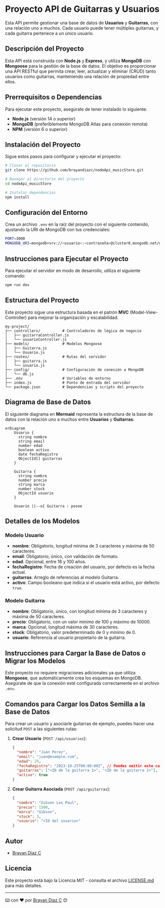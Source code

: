 # Proyecto API de Guitarras y Usuarios

Esta API permite gestionar una base de datos de **Usuarios** y **Guitarras**, con una relación uno a muchos. Cada usuario puede tener múltiples guitarras, y cada guitarra pertenece a un único usuario.

## Descripción del Proyecto

Esta API está construida con **Node.js** y **Express**, y utiliza **MongoDB** con **Mongoose** para la gestión de la base de datos. El objetivo es proporcionar una API RESTful que permita crear, leer, actualizar y eliminar (CRUD) tanto usuarios como guitarras, manteniendo una relación de propiedad entre ellos.

## Prerrequisitos o Dependencias

Para ejecutar este proyecto, asegúrate de tener instalado lo siguiente:

- **Node.js** (versión 14 o superior)
- **MongoDB** (preferiblemente MongoDB Atlas para conexión remota)
- **NPM** (versión 6 o superior)

## Instalación del Proyecto

Sigue estos pasos para configurar y ejecutar el proyecto:

```bash
# Clonar el repositorio
git clone https://github.com/brayandiazc/nodeApi_musicStore.git

# Navegar al directorio del proyecto
cd nodeApi_musicStore

# Instalar dependencias
npm install
```

## Configuración del Entorno

Crea un archivo `.env` en la raíz del proyecto con el siguiente contenido, ajustando la URI de MongoDB con tus credenciales:

```bash
PORT=3000
MONGODB_URI=mongodb+srv://<usuario>:<contraseña>@cluster0.mongodb.net/musica?retryWrites=true&w=majority
```

## Instrucciones para Ejecutar el Proyecto

Para ejecutar el servidor en modo de desarrollo, utiliza el siguiente comando:

```bash
npm run dev
```

## Estructura del Proyecto

Este proyecto sigue una estructura basada en el patrón **MVC** (Model-View-Controller) para mejorar la organización y escalabilidad.

```
my-project/
├── controllers/          # Controladores de lógica de negocio
│   ├── guitarraController.js
│   └── usuarioController.js
├── models/               # Modelos Mongoose
│   ├── Guitarra.js
│   └── Usuario.js
├── routes/               # Rutas del servidor
│   ├── guitarra.js
│   └── usuario.js
├── config/               # Configuración de conexión a MongoDB
│   └── db.js
├── .env                  # Variables de entorno
├── index.js              # Punto de entrada del servidor
└── package.json          # Dependencias y scripts del proyecto
```

## Diagrama de Base de Datos

El siguiente diagrama en **Mermaid** representa la estructura de la base de datos con la relación uno a muchos entre **Usuarios** y **Guitarras**:

```mermaid
erDiagram
    Usuario {
      string nombre
      string email
      number edad
      boolean activo
      date fechaRegistro
      ObjectId[] guitarras
    }

    Guitarra {
      string nombre
      number precio
      string marca
      number stock
      ObjectId usuario
    }

    Usuario ||--o{ Guitarra : posee
```

## Detalles de los Modelos

### Modelo Usuario

- **nombre**: Obligatorio, longitud mínima de 3 caracteres y máxima de 50 caracteres.
- **email**: Obligatorio, único, con validación de formato.
- **edad**: Opcional, entre 18 y 100 años.
- **fechaRegistro**: Fecha de creación del usuario, por defecto es la fecha actual.
- **guitarras**: Arreglo de referencias al modelo Guitarra.
- **activo**: Campo booleano que indica si el usuario está activo, por defecto `true`.

### Modelo Guitarra

- **nombre**: Obligatorio, único, con longitud mínima de 3 caracteres y máxima de 50 caracteres.
- **precio**: Obligatorio, con un valor mínimo de 100 y máximo de 10000.
- **marca**: Opcional, longitud máxima de 30 caracteres.
- **stock**: Obligatorio, valor predeterminado de 0 y mínimo de 0.
- **usuario**: Referencia al usuario propietario de la guitarra.

## Instrucciones para Cargar la Base de Datos o Migrar los Modelos

Este proyecto no requiere migraciones adicionales ya que utiliza **Mongoose**, que automáticamente crea los esquemas en MongoDB. Asegúrate de que la conexión esté configurada correctamente en el archivo `.env`.

## Comandos para Cargar los Datos Semilla a la Base de Datos

Para crear un usuario y asociarle guitarras de ejemplo, puedes hacer una solicitud `POST` a las siguientes rutas:

1. **Crear Usuario** (`POST /api/usuarios`):

   ```json
   {
     "nombre": "Juan Perez",
     "email": "juan@example.com",
     "edad": 25,
     "fechaRegistro": "2023-10-25T00:00:00Z", // Puedes omitir este campo, ya que tiene un valor predeterminado
     "guitarras": ["<ID de la guitarra 1>", "<ID de la guitarra 2>"], // IDs de las guitarras que posee el usuario
     "activo": true
   }
   ```

2. **Crear Guitarra Asociada** (`POST /api/guitarras`):

   ```json
   {
     "nombre": "Gibson Les Paul",
     "precio": 1500,
     "marca": "Gibson",
     "stock": 3,
     "usuario": "<ID del usuario>"
   }
   ```

## Autor

- [Brayan Diaz C](https://github.com/brayandiazc)

## Licencia

Este proyecto está bajo la Licencia MIT - consulta el archivo [LICENSE.md](LICENSE) para más detalles.

---

⌨️ con ❤️ por [Brayan Diaz C](https://github.com/brayandiazc) 😊
